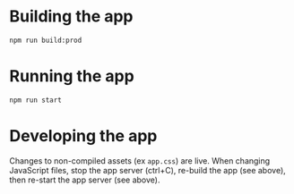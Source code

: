 # Building the app

```sh
npm run build:prod
```

# Running the app

```sh
npm run start
```

# Developing the app

Changes to non-compiled assets (ex `app.css`) are live. When changing JavaScript files, stop the app server (<key>ctrl</key>+<key>C</key>), re-build the app (see above), then re-start the app server (see above).
